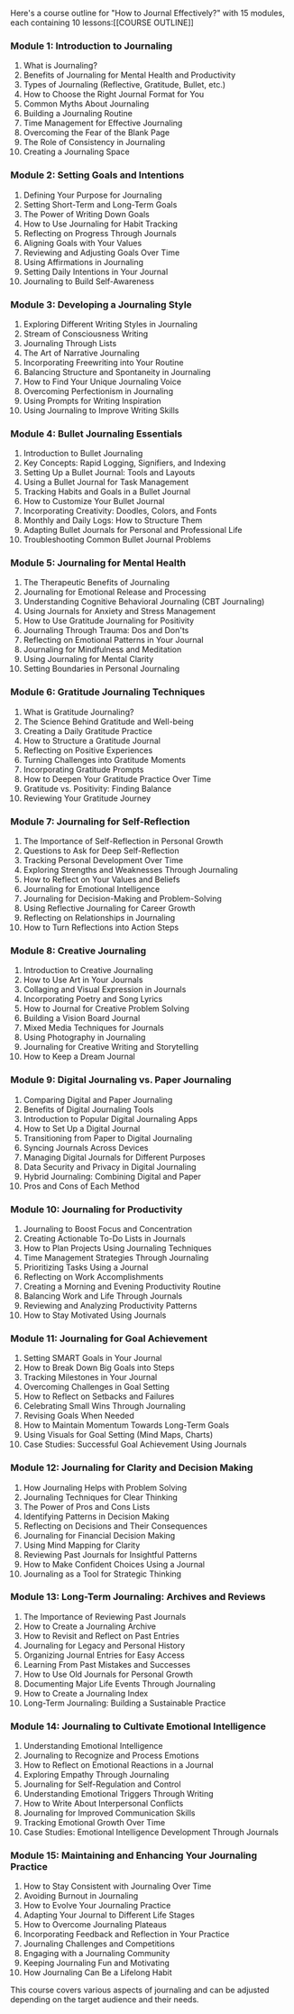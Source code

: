 Here's a course outline for "How to Journal Effectively?" with 15 modules, each containing 10 lessons:[[COURSE OUTLINE]]


### Module 1: Introduction to Journaling
1. What is Journaling?
2. Benefits of Journaling for Mental Health and Productivity
3. Types of Journaling (Reflective, Gratitude, Bullet, etc.)
4. How to Choose the Right Journal Format for You
5. Common Myths About Journaling
6. Building a Journaling Routine
7. Time Management for Effective Journaling
8. Overcoming the Fear of the Blank Page
9. The Role of Consistency in Journaling
10. Creating a Journaling Space

### Module 2: Setting Goals and Intentions
1. Defining Your Purpose for Journaling
2. Setting Short-Term and Long-Term Goals
3. The Power of Writing Down Goals
4. How to Use Journaling for Habit Tracking
5. Reflecting on Progress Through Journals
6. Aligning Goals with Your Values
7. Reviewing and Adjusting Goals Over Time
8. Using Affirmations in Journaling
9. Setting Daily Intentions in Your Journal
10. Journaling to Build Self-Awareness

### Module 3: Developing a Journaling Style
1. Exploring Different Writing Styles in Journaling
2. Stream of Consciousness Writing
3. Journaling Through Lists
4. The Art of Narrative Journaling
5. Incorporating Freewriting into Your Routine
6. Balancing Structure and Spontaneity in Journaling
7. How to Find Your Unique Journaling Voice
8. Overcoming Perfectionism in Journaling
9. Using Prompts for Writing Inspiration
10. Using Journaling to Improve Writing Skills

### Module 4: Bullet Journaling Essentials
1. Introduction to Bullet Journaling
2. Key Concepts: Rapid Logging, Signifiers, and Indexing
3. Setting Up a Bullet Journal: Tools and Layouts
4. Using a Bullet Journal for Task Management
5. Tracking Habits and Goals in a Bullet Journal
6. How to Customize Your Bullet Journal
7. Incorporating Creativity: Doodles, Colors, and Fonts
8. Monthly and Daily Logs: How to Structure Them
9. Adapting Bullet Journals for Personal and Professional Life
10. Troubleshooting Common Bullet Journal Problems

### Module 5: Journaling for Mental Health
1. The Therapeutic Benefits of Journaling
2. Journaling for Emotional Release and Processing
3. Understanding Cognitive Behavioral Journaling (CBT Journaling)
4. Using Journals for Anxiety and Stress Management
5. How to Use Gratitude Journaling for Positivity
6. Journaling Through Trauma: Dos and Don'ts
7. Reflecting on Emotional Patterns in Your Journal
8. Journaling for Mindfulness and Meditation
9. Using Journaling for Mental Clarity
10. Setting Boundaries in Personal Journaling

### Module 6: Gratitude Journaling Techniques
1. What is Gratitude Journaling?
2. The Science Behind Gratitude and Well-being
3. Creating a Daily Gratitude Practice
4. How to Structure a Gratitude Journal
5. Reflecting on Positive Experiences
6. Turning Challenges into Gratitude Moments
7. Incorporating Gratitude Prompts
8. How to Deepen Your Gratitude Practice Over Time
9. Gratitude vs. Positivity: Finding Balance
10. Reviewing Your Gratitude Journey

### Module 7: Journaling for Self-Reflection
1. The Importance of Self-Reflection in Personal Growth
2. Questions to Ask for Deep Self-Reflection
3. Tracking Personal Development Over Time
4. Exploring Strengths and Weaknesses Through Journaling
5. How to Reflect on Your Values and Beliefs
6. Journaling for Emotional Intelligence
7. Journaling for Decision-Making and Problem-Solving
8. Using Reflective Journaling for Career Growth
9. Reflecting on Relationships in Journaling
10. How to Turn Reflections into Action Steps

### Module 8: Creative Journaling
1. Introduction to Creative Journaling
2. How to Use Art in Your Journals
3. Collaging and Visual Expression in Journals
4. Incorporating Poetry and Song Lyrics
5. How to Journal for Creative Problem Solving
6. Building a Vision Board Journal
7. Mixed Media Techniques for Journals
8. Using Photography in Journaling
9. Journaling for Creative Writing and Storytelling
10. How to Keep a Dream Journal

### Module 9: Digital Journaling vs. Paper Journaling
1. Comparing Digital and Paper Journaling
2. Benefits of Digital Journaling Tools
3. Introduction to Popular Digital Journaling Apps
4. How to Set Up a Digital Journal
5. Transitioning from Paper to Digital Journaling
6. Syncing Journals Across Devices
7. Managing Digital Journals for Different Purposes
8. Data Security and Privacy in Digital Journaling
9. Hybrid Journaling: Combining Digital and Paper
10. Pros and Cons of Each Method

### Module 10: Journaling for Productivity
1. Journaling to Boost Focus and Concentration
2. Creating Actionable To-Do Lists in Journals
3. How to Plan Projects Using Journaling Techniques
4. Time Management Strategies Through Journaling
5. Prioritizing Tasks Using a Journal
6. Reflecting on Work Accomplishments
7. Creating a Morning and Evening Productivity Routine
8. Balancing Work and Life Through Journals
9. Reviewing and Analyzing Productivity Patterns
10. How to Stay Motivated Using Journals

### Module 11: Journaling for Goal Achievement
1. Setting SMART Goals in Your Journal
2. How to Break Down Big Goals into Steps
3. Tracking Milestones in Your Journal
4. Overcoming Challenges in Goal Setting
5. How to Reflect on Setbacks and Failures
6. Celebrating Small Wins Through Journaling
7. Revising Goals When Needed
8. How to Maintain Momentum Towards Long-Term Goals
9. Using Visuals for Goal Setting (Mind Maps, Charts)
10. Case Studies: Successful Goal Achievement Using Journals

### Module 12: Journaling for Clarity and Decision Making
1. How Journaling Helps with Problem Solving
2. Journaling Techniques for Clear Thinking
3. The Power of Pros and Cons Lists
4. Identifying Patterns in Decision Making
5. Reflecting on Decisions and Their Consequences
6. Journaling for Financial Decision Making
7. Using Mind Mapping for Clarity
8. Reviewing Past Journals for Insightful Patterns
9. How to Make Confident Choices Using a Journal
10. Journaling as a Tool for Strategic Thinking

### Module 13: Long-Term Journaling: Archives and Reviews
1. The Importance of Reviewing Past Journals
2. How to Create a Journaling Archive
3. How to Revisit and Reflect on Past Entries
4. Journaling for Legacy and Personal History
5. Organizing Journal Entries for Easy Access
6. Learning From Past Mistakes and Successes
7. How to Use Old Journals for Personal Growth
8. Documenting Major Life Events Through Journaling
9. How to Create a Journaling Index
10. Long-Term Journaling: Building a Sustainable Practice

### Module 14: Journaling to Cultivate Emotional Intelligence
1. Understanding Emotional Intelligence
2. Journaling to Recognize and Process Emotions
3. How to Reflect on Emotional Reactions in a Journal
4. Exploring Empathy Through Journaling
5. Journaling for Self-Regulation and Control
6. Understanding Emotional Triggers Through Writing
7. How to Write About Interpersonal Conflicts
8. Journaling for Improved Communication Skills
9. Tracking Emotional Growth Over Time
10. Case Studies: Emotional Intelligence Development Through Journals

### Module 15: Maintaining and Enhancing Your Journaling Practice
1. How to Stay Consistent with Journaling Over Time
2. Avoiding Burnout in Journaling
3. How to Evolve Your Journaling Practice
4. Adapting Your Journal to Different Life Stages
5. How to Overcome Journaling Plateaus
6. Incorporating Feedback and Reflection in Your Practice
7. Journaling Challenges and Competitions
8. Engaging with a Journaling Community
9. Keeping Journaling Fun and Motivating
10. How Journaling Can Be a Lifelong Habit

This course covers various aspects of journaling and can be adjusted depending on the target audience and their needs. 

